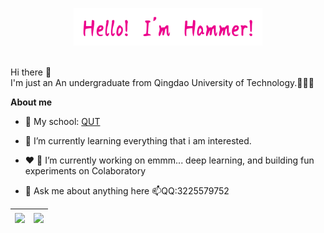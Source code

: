 <p align="center"><a href="https://blog.csdn.net/qq_51208442?spm=1000.2115.3001.5343" target="_blank"><img width="60%" alt="Hello, I'm bighammer. Welcome!" src="./assets/myname.png" /></a></p>

<br />
Hi there 👋
<br />
I'm just an An undergraduate from Qingdao University of Technology.🤔🤔🤔

**About me**

- 💼 My school: [QUT](http://english.qut.edu.cn/)

- 🌱 I’m currently learning everything that i am interested.

- ❤️ 🔭 I’m currently working on emmm... deep learning, and building fun experiments on Colaboratory

- 💬 Ask me about anything here 📫QQ:3225579752
  


| <img align="center" src="https://github-readme-stats-mikebeaton.vercel.app?username=bighammer-link&show_icons=true&include_all_commits=true&theme=synthwave" /> | <img align="center" src="https://github-readme-stats-mikebeaton.vercel.app/api/top-langs/?username=bighammer-link&layout=compact&theme=buefy&hide_border=true" /> |
| ------------- | ------------- |
